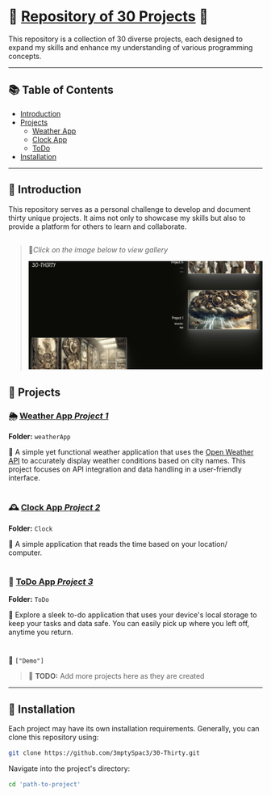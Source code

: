 
# 🚀 [Repository of 30 Projects](https://3mptyspac3.github.io/30-Thirty/) 🚀

This repository is a collection of 30 diverse projects, each designed to expand my skills and enhance my understanding of various programming concepts. 

---

## 📚 Table of Contents

- [Introduction](#-introduction)
- [Projects](#-projects)
  - [Weather App](#-weather-app-project-1)
  - [Clock App](#-clock-app-project-2)
  - [ToDo](#-todo-app-project-3)
- [Installation](#-installation)

---

## 🌟 Introduction

This repository serves as a personal challenge to develop and document thirty unique projects. It aims not only to showcase my skills but also to provide a platform for others to learn and collaborate.

## 

> 🔻*Click on the image below to view gallery*
>
> [![30-Thirty](https://github.com/3mptySpac3/30-Thirty/blob/main/Thumbnail.jpg?raw=true)](https://3mptyspac3.github.io/30-Thirty/)

## 📁 Projects

### 🌦 [Weather App *Project 1*](https://3mptyspac3.github.io/30-Thirty/)

**Folder:** `weatherApp`

🔗 A simple yet functional weather application that uses the [Open Weather API](https://openweathermap.org/) to accurately display weather conditions based on city names. This project focuses on API integration and data handling in a user-friendly interface.

#

### 🕰️ [Clock App *Project 2*](https://3mptyspac3.github.io/30-Thirty/)

**Folder:** `Clock`

🔗 A simple application that reads the time based on your location/ computer.

#

### 📝 [ToDo App *Project 3*](https://3mptyspac3.github.io/30-Thirty/)

**Folder:** `ToDo`

🔗 Explore a sleek to-do application that uses your device's local storage to keep your tasks and data safe. You can easily pick up where you left off, anytime you return.

#

🎥 
`["Demo"]`

> 📝 **TODO:** Add more projects here as they are created

---

## 🔧 Installation

Each project may have its own installation requirements. Generally, you can clone this repository using:

```bash
git clone https://github.com/3mptySpac3/30-Thirty.git
```

Navigate into the project's directory:
```bash
cd 'path-to-project'
```

